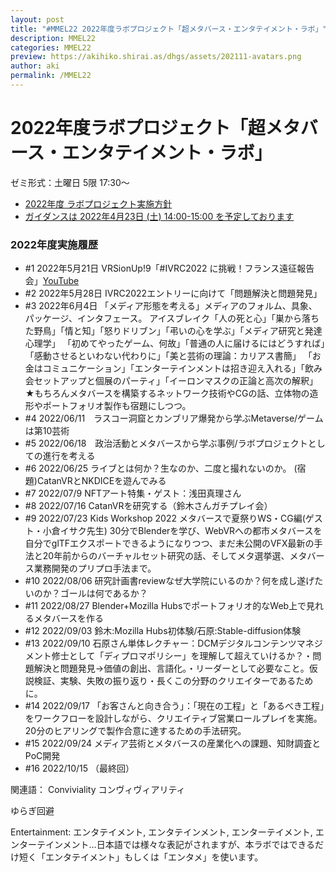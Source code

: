 ```yaml
---
layout: post
title: "#MMEL22 2022年度ラボプロジェクト「超メタバース・エンタテイメント・ラボ」"
description: MMEL22
categories: MMEL22
preview: https://akihiko.shirai.as/dhgs/assets/202111-avatars.png
author: aki
permalink: /MMEL22
---
```



# 2022年度ラボプロジェクト「超メタバース・エンタテイメント・ラボ」

ゼミ形式：土曜日 5限 17:30～

- [2022年度 ラボプロジェクト実施方針](https://gs.dhw.ac.jp/uploads/labproject.pdf)
- [ガイダンスは 2022年4月23日 (土) 14:00-15:00 を予定しております](https://twitter.com/o_ob/status/1496132127787991040?s=20&t=f-0XRRVndIA1qkLFmcFSAQ)

### 2022年度実施履歴
- #1 2022年5月21日 VRSionUp!9「#IVRC2022 に挑戦！フランス遠征報告会」[YouTube](https://www.youtube.com/watch?v=YRlzcQI-Z_s)
- #2 2022年5月28日 IVRC2022エントリーに向けて「問題解決と問題発見」
- #3 2022年6月4日 「メディア形態を考える」メディアのフォルム、具象、パッケージ、インタフェース。
アイスブレイク「人の死と心」「巣から落ちた野鳥」「情と知」「怒りドリブン」「弔いの心を学ぶ」「メディア研究と発達心理学」
「初めてやったゲーム、何故」「普通の人に届けるにはどうすれば」「感動させるといわない代わりに」「美と芸術の理論：カリアス書簡」
「お金はコミュニケーション」「エンターテインメントは招き迎え入れる」「飲み会セットアップと個展のパーティ」「イーロンマスクの正論と高次の解釈」
★もちろんメタバースを構築するネットワーク技術やCGの話、立体物の造形やポートフォリオ製作も宿題にしつつ。
- #4 2022/06/11　ラスコー洞窟とカンブリア爆発から学ぶMetaverse/ゲームは第10芸術
- #5 2022/06/18　政治活動とメタバースから学ぶ事例/ラボプロジェクトとしての進行を考える
- #6 2022/06/25 ライブとは何か？生なのか、二度と撮れないのか。 (宿題)CatanVRとNKDICEを遊んでみる
- #7 2022/07/9 NFTアート特集・ゲスト：浅田真理さん
- #8 2022/07/16 CatanVRを研究する（鈴木さんガチプレイ会）
- #9 2022/07/23 Kids Workshop 2022 メタバースで夏祭りWS・CG編(ゲスト・小倉イサク先生)
30分でBlenderを学び、WebVRへの都市メタバースを自分でglTFエクスポートできるようになりつつ、まだ未公開のVFX最新の手法と20年前からのバーチャルセット研究の話、そしてメタ選挙選、メタバース業務開発のプリプロ手法まで。
- #10 2022/08/06 研究計画書reviewなぜ大学院にいるのか？何を成し遂げたいのか？ゴールは何であるか？
- #11 2022/08/27 Blender+Mozilla Hubsでポートフォリオ的なWeb上で見れるメタバースを作る
- #12 2022/09/03 鈴木:Mozilla Hubs初体験/石原:Stable-diffusion体験
- #13 2022/09/10 石原さん単体レクチャー：DCMデジタルコンテンツマネジメント修士として「ディプロマポリシー」を理解して超えていけるか？・問題解決と問題発見→価値の創出、言語化。・リーダーとして必要なこと。仮説検証、実験、失敗の振り返り・長くこの分野のクリエイターであるために。
- #14 2022/09/17 「お客さんと向き合う」：「現在の工程」と「あるべき工程」をワークフローを設計しながら、クリエイティブ営業ロールプレイを実施。20分のヒアリングで製作合意に達するための手法研究。
- #15 2022/09/24 メディア芸術とメタバースの産業化への課題、知財調査とPoC開発
- #16 2022/10/15 （最終回）

関連語： Conviviality コンヴィヴィアリティ 

ゆらぎ回避

Entertainment: エンタテイメント, エンタテインメント, エンターテイメント, エンターテインメント…日本語では様々な表記がされますが、本ラボではできるだけ短く「エンタテイメント」もしくは「エンタメ」を使います。
